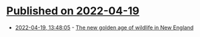 # [Published on 2022-04-19](index.md)

* [2022-04-19, 13:48:05](https://news.ycombinator.com/item?id=31083030) - [The new golden age of wildlife in New England](https://www.bostonglobe.com/2022/04/17/metro/new-golden-age-wildlife-new-england/)
